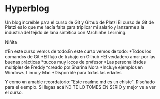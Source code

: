 # Hyperblog 
Un blog increíble para el curso de Git y Github de Platzi
El curso de Git de Platzi es lo que me hacía falta para triplicar mi salario
y lanzarme a la industria del tejido de lana sintética con 
Machinbe Learning.

Niñita

#En este curso vemos de todo:En este curso vemos de todo:
*Todos los comandos de Git
*El flujo de trabajo en Github
*El verdadero amor por las buenas prácticas 
*trucos muy locos de profesor 
*Las personalidades multiples de Freddy
*creado por Sharina Mora
*Incluye  ejemplos en Windows, Linux y Mac
*Disponible para todas las edades

Y como un amable recordatorio: "Este readme.md es un chiste". Diseñado
para el ejemplo. Si llegas acá NO TE LO TOMES EN SERIO y mejor ve a ver 
el curso.




